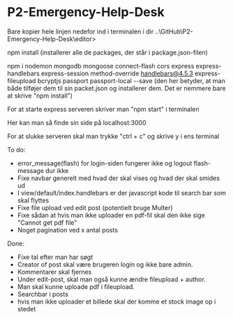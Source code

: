 # P2-Emergency-Help-Desk

<!-- Editor -->
Bare kopier hele linjen nedefor ind i terminalen i dir ..\GitHub\P2-Emergency-Help-Desk\editor\>

npm install
(installerer alle de packages, der står i package.json-filen)

npm i nodemon mongodb mongoose connect-flash cors express express-handlebars express-session method-override handlebars@4.5.3 express-fileupload bcryptjs passport passport-local --save
(den her betyder, at man både tilføjer dem til sin packet.json og installerer dem. Det er nemmere bare at skrive "npm install")



For at starte express serveren skriver man "npm start" i terminalen

Her kan man så finde sin side på localhost:3000

For at slukke serveren skal man trykke "ctrl + c" og skrive y i ens terminal


To do:
- error_message(flash) for login-siden fungerer ikke og logout flash-message dur ikke
- Fixe navbar generelt med hvad der skal vises og hvad der skal smides ud
- I view/default/index.handlebars er der javascript kode til search bar som skal flyttes
- Fixe file upload ved edit post (potentielt bruge Multer)
- Fixe sådan at hvis man ikke uploader en pdf-fil skal den ikke sige "Cannot get pdf file"
- Noget pagination ved x antal posts


Done:
- Fixe tal efter man har søgt
- Creator of post skal være brugeren login og ikke bare admin.
- Kommentarer skal fjernes
- Under edit-post, skal man også kunne ændre fileupload + author.
- Man skal kunne uploade pdf i fileupload.
- Searchbar i posts
- hvis man ikke uploader et billede skal der komme et stock image op i stedet
